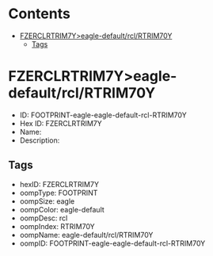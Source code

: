 



Contents
========

* [FZERCLRTRIM7Y>eagle-default/rcl/RTRIM70Y](#fzerclrtrim7yeagle-defaultrclrtrim70y)
	* [Tags](#tags)

# FZERCLRTRIM7Y>eagle-default/rcl/RTRIM70Y

- ID: FOOTPRINT-eagle-eagle-default-rcl-RTRIM70Y
- Hex ID: FZERCLRTRIM7Y
- Name: 
- Description: 

## Tags

- hexID: FZERCLRTRIM7Y
- oompType: FOOTPRINT
- oompSize: eagle
- oompColor: eagle-default
- oompDesc: rcl
- oompIndex: RTRIM70Y
- oompName: eagle-default/rcl/RTRIM70Y
- oompID: FOOTPRINT-eagle-eagle-default-rcl-RTRIM70Y
